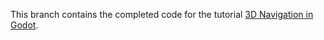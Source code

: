 This branch contains the completed code for the tutorial [3D Navigation in Godot](https://www.danieltperry.me/post/godot-navigation/).
